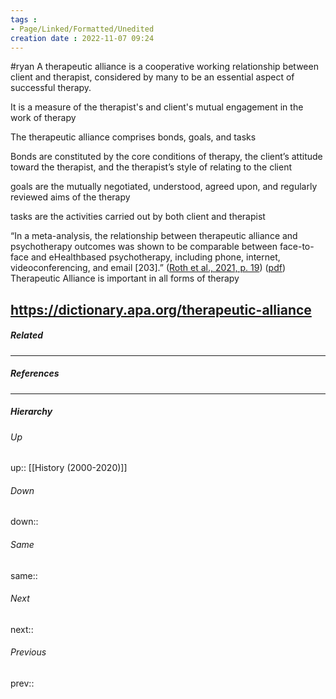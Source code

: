 ```yaml
---
tags :
- Page/Linked/Formatted/Unedited
creation date : 2022-11-07 09:24 
---
```

#ryan
A therapeutic alliance is a cooperative working relationship between client and therapist, considered by many to be an essential aspect of successful therapy.

It is a measure of the therapist's and client's mutual engagement in the work of therapy

The therapeutic alliance comprises bonds, goals, and tasks

Bonds are constituted by the core conditions of therapy, the client’s attitude toward the therapist, and the therapist’s style of relating to the client

goals are the mutually negotiated, understood, agreed upon, and regularly reviewed aims of the therapy

tasks are the activities carried out by both client and therapist



“In a meta-analysis, the relationship between therapeutic alliance and psychotherapy outcomes was shown to be comparable between face-to-face and eHealthbased psychotherapy, including phone, internet, videoconferencing, and email [203].” ([Roth et al., 2021, p. 19](zotero://select/library/items/RCK2B8V9)) ([pdf](zotero://open-pdf/library/items/TLQAQA3Z?page=19&annotation=S7JZDJMH)) Therapeutic Alliance is important in all forms of therapy

https://dictionary.apa.org/therapeutic-alliance
---
##### Related


---
##### References


---
##### Hierarchy
###### Up
up:: [[History (2000-2020)]]
###### Down
down:: 
###### Same
same:: 
###### Next
next:: 
###### Previous
prev:: 